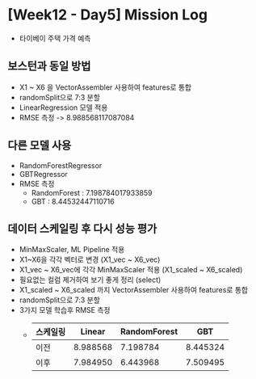 # [Week12 - Day5] Mission Log
  - 타이베이 주택 가격 예측

## 보스턴과 동일 방법
  - X1 ~ X6 을 VectorAssembler 사용하여 features로 통합
  - randomSplit으로 7:3 분할
  - LinearRegression 모델 적용
  - RMSE 측정 -> 8.988568117087084

## 다른 모델 사용
  - RandomForestRegressor
  - GBTRegressor
  - RMSE 측정
    - RandomForest : 7.198784017933859
    - GBT : 8.44532447110716

## 데이터 스케일링 후 다시 성능 평가
  - MinMaxScaler, ML Pipeline 적용
  - X1~X6을 각각 벡터로 변경 (X1_vec ~ X6_vec)
  - X1_vec ~ X6_vec에 각각 MinMaxScaler 적용 (X1_scaled ~ X6_scaled)
  - 필요없는 컬럼 제거하여 보기 좋게 정리 (select)
  - X1_scaled ~ X6_scaled 까지 VectorAssembler 사용하여 features로 통합
  - randomSplit으로 7:3 분할
  - 3가지 모델 학습후 RMSE 측정
    - |스케일링|Linear|RandomForest|GBT|
      |----|--------|--------|--------|
      |이전|8.988568|7.198784|8.445324|
      |이후|7.984950|6.443968|7.509495|
